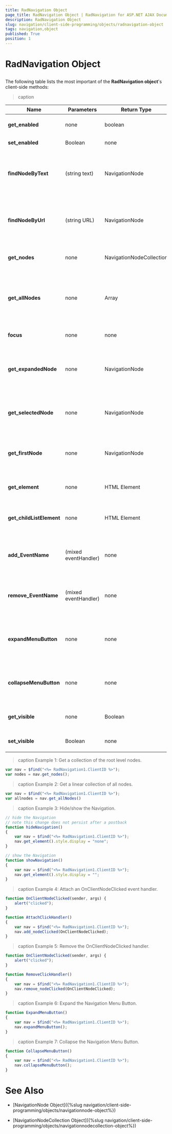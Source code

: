 ```yaml
---
title: RadNavigation Object
page_title: RadNavigation Object | RadNavigation for ASP.NET AJAX Documentation
description: RadNavigation Object
slug: navigation/client-side-programming/objects/radnavigation-object
tags: navigation,object
published: True
position: 1
---
```


# RadNavigation Object



## 

The following table lists the most important of the **RadNavigation object**'s client-side methods:


>caption  

| Name | Parameters | Return Type | Description |
| ------ | ------ | ------ | ------ |
| **get_enabled** |none|boolean|True if the navigation is enabled.|
| **set_enabled** |Boolean|none|Enables/disables the navigation.|
| **findNodeByText** |(string text)|NavigationNode|Returns the first **NavigationNode** object whose **Text** property is equal to the passed parameter.|
| **findNodeByUrl** |(string URL)|NavigationNode|Returns the first **NavigationNode** object whose **NavigateUrl** property is equal to the passed parameter.|
| **get_nodes** |none|NavigationNodeCollection|Returns the collection of root level nodes. See **Example 1**.|
| **get_allNodes** | none | Array | Gets a linear collection of all nodes. This includes all root and child nodes in the navigation. See **Example 2**. |
| **focus** |none|none|Brings the focus to the first Navigation node.|
| **get_expandedNode** |none|NavigationNode|Returns the expanded root level node. If no node is expanded at the root level returns null.|
| **get_selectedNode** |none|NavigationNode|Returns the selected Navigation node. If no node is selected returns null.|
| **get_firstNode** |none|NavigationNode|Returns the first Navigation node. If the Navigation does not contain nodes returns null.|
| **get_element** |none|HTML Element|Gets the DOM element for the Navigation (div). See **Example 3**.|
| **get_childListElement** |none|HTML Element|Gets the DOM element for the list of nodes in the navigation (UL).|
| **add_EventName** |(mixed eventHandler)|none|Attaches an eventHandler to the event with the name &lt;EventName&gt;. See **Example 4**.|
| **remove_EventName** | (mixed eventHandler) | none | Detaches an eventHandler from the event with the name &lt;EventName&gt;. See **Example 5**.|
| **expandMenuButton** | none | none | Expands the Navigation Menu Button, showing the nodes it contains in a dropdown. See **Example 6**.|
| **collapseMenuButton** | none | none | Collapses the Navigation Menu Button, hiding the expanded nodes. See **Example 7**.|
| **get_visible** |none|Boolean|True if the navigation is visible, false otherwise.|
| **set_visible** |Boolean|none|Sets the Navigation's visibility.|


>caption Example 1: Get a collection of the root level nodes.
````JavaScript
var nav = $find("<%= RadNavigation1.ClientID %>");
var nodes = nav.get_nodes();		
````


>caption Example 2: Get a linear collection of all nodes. 
````JavaScript
var nav = $find("<%= RadNavigation1.ClientID %>");
var allnodes = nav.get_allNodes()	
````


>caption Example 3: Hide/show the Navigation.
````JavaScript
// hide the Navigation
// note this change does not persist after a postback
function hideNavigation()
{  
	var nav = $find("<%= RadNavigation1.ClientID %>");
	nav.get_element().style.display = "none";
}

// show the Navigation
function showNavigation()
{  
    var nav = $find("<%= RadNavigation1.ClientID %>"); 
	nav.get_element().style.display = "";
}		
````


>caption Example 4: Attach an OnClientNodeClicked event handler.
````JavaScript
function OnClientNodeClicked(sender, args) {
    alert("clicked");
}

function AttachClickHandler()
{   
    var nav = $find("<%= RadNavigation1.ClientID %>"); 
	nav.add_nodeClicked(OnClientNodeClicked);
}		
````


>caption Example 5: Remove the OnClientNodeClicked handler.
````JavaScript
function OnClientNodeClicked(sender, args) {
    alert("clicked");
}

function RemoveClickHandler()
{   
    var nav = $find("<%= RadNavigation1.ClientID %>"); 
	nav.remove_nodeClicked(OnClientNodeClicked);
}		
````


>caption Example 6: Expand the Navigation Menu Button.
````JavaScript
function ExpandMenuButton()
{   
    var nav = $find("<%= RadNavigation1.ClientID %>"); 
	nav.expandMenuButton();
}		
````


>caption Example 7: Collapse the Navigation Menu Button.
````JavaScript
function CollapseMenuButton()
{   
    var nav = $find("<%= RadNavigation1.ClientID %>"); 
	nav.collapseMenuButton();
}		
````



# See Also

 * [NavigationNode Object]({%slug navigation/client-side-programming/objects/navigationnode-object%})

 * [NavigationNodeCollection Object]({%slug navigation/client-side-programming/objects/navigationnodecollection-object%})
